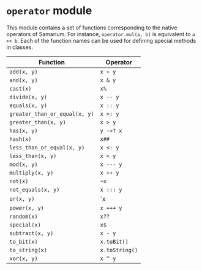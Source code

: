 # `operator` module

This module contains a set of functions corresponding to the native operators of Samarium. For instance, `operator.mul(a, b)` is equivalent to `a ++ b`. Each of the function names can be used for defining special methods in classes.

Function                      | Operator
---                           | ---
`add(x, y)`                   | `x + y`
`and(x, y)`                   | `x & y`
`cast(x)`                     | `x%`
`divide(x, y)`                | `x -- y`
`equals(x, y)`                | `x :: y`
`greater_than_or_equal(x, y)` | `x >: y`
`greater_than(x, y)`          | `x > y`
`has(x, y)`                   | `y ->? x`
`hash(x)`                     | `x##`
`less_than_or_equal(x, y)`    | `x <: y`
`less_than(x, y)`             | `x < y`
`mod(x, y)`                   | `x --- y`
`multiply(x, y)`              | `x ++ y`
`not(x)`                      | `~x`
`not_equals(x, y)`            | `x ::: y`
`or(x, y)`                    | `x | y`
`power(x, y)`                 | `x +++ y`
`random(x)`                   | `x??`
`special(x)`                  | `x$`
`subtract(x, y)`              | `x - y`
`to_bit(x)`                   | `x.toBit()`
`to_string(x)`                | `x.toString()`
`xor(x, y)`                   | `x ^ y`